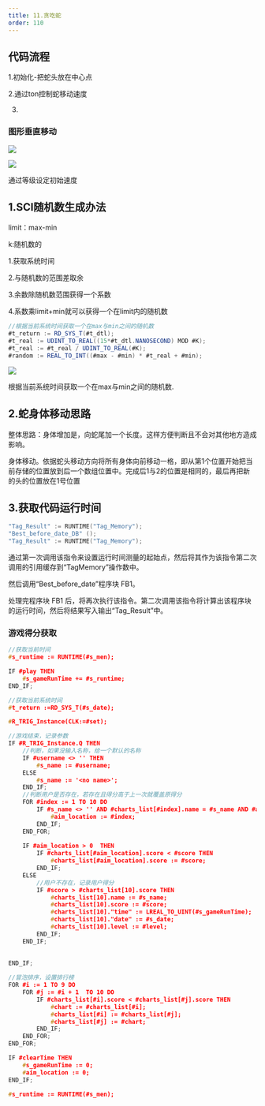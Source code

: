 ```yaml
---
title: 11.贪吃蛇
order: 110
---
```


## 代码流程

1.初始化-把蛇头放在中心点

2.通过ton控制蛇移动速度

3.

### 






### 图形垂直移动
![](https://cdn.nlark.com/yuque/0/2025/png/21683645/1736412449038-228464d6-4518-4aa7-8f46-82221a345776.png)





![](https://cdn.nlark.com/yuque/0/2025/png/21683645/1736414083982-3ec91408-c5f5-4f50-8c77-bdbd3a26dd5e.png)



通过等级设定初始速度

## 1.SCl随机数生成办法
limit：max-min

k:随机数的

1.获取系统时间

2.与随机数的范围差取余

3.余数除随机数范围获得一个系数

4.系数乘limit+min就可以获得一个在limit内的随机数



```csharp
//根据当前系统时间获取一个在max与min之间的随机数
#t_return := RD_SYS_T(#t_dtl);
#t_real := UDINT_TO_REAL((15*#t_dtl.NANOSECOND) MOD #K);
#t_real := #t_real / UDINT_TO_REAL(#K);
#random := REAL_TO_INT((#max - #min) * #t_real + #min);
```

![](https://cdn.nlark.com/yuque/0/2025/png/21683645/1736479983938-31d68047-3da1-4700-9e0d-286ad0826abd.png)

根据当前系统时间获取一个在max与min之间的随机数.

## 2.蛇身体移动思路
整体思路：身体增加是，向蛇尾加一个长度。这样方便判断且不会对其他地方造成影响。



身体移动。依据蛇头移动方向将所有身体向前移动一格，即从第1个位置开始把当前存储的位置放到后一个数组位置中。完成后1与2的位置是相同的，最后再把新的头的位置放在1号位置

## 3.获取代码运行时间
```cpp
"Tag_Result" := RUNTIME("Tag_Memory");
"Best_before_date_DB" ();
"Tag_Result" := RUNTIME("Tag_Memory");
```

通过第一次调用该指令来设置运行时间测量的起始点，然后将其作为该指令第二次调用的引用缓存到“TagMemory”操作数中。

然后调用“Best_before_date”程序块 FB1。

处理完程序块 FB1 后，将再次执行该指令。第二次调用该指令将计算出该程序块的运行时间，然后将结果写入输出“Tag_Result”中。



### 游戏得分获取
```cpp
//获取当前时间
#s_runtime := RUNTIME(#s_men);

IF #play THEN
    #s_gameRunTime += #s_runtime;
END_IF;

//获取当前系统时间
#t_return :=RD_SYS_T(#s_date);

#R_TRIG_Instance(CLK:=#set);

//游戏结束，记录参数
IF #R_TRIG_Instance.Q THEN
    //判断，如果没输入名称，给一个默认的名称
    IF #username <> '' THEN
        #s_name := #username;
    ELSE
        #s_name := '<no name>';
    END_IF;
    //判断用户是否存在，若存在且得分高于上一次就覆盖原得分
    FOR #index := 1 TO 10 DO
        IF #s_name <> '' AND #charts_list[#index].name = #s_name AND #aim_location = 0 THEN
            #aim_location := #index;
        END_IF;
    END_FOR;
    
    IF #aim_location > 0  THEN
        IF #charts_list[#aim_location].score < #score THEN
            #charts_list[#aim_location].score := #score;
        END_IF;
    ELSE
        //用户不存在，记录用户得分
        IF #score > #charts_list[10].score THEN
            #charts_list[10].name := #s_name;
            #charts_list[10].score := #score;
            #charts_list[10]."time" := LREAL_TO_UINT(#s_gameRunTime);
            #charts_list[10]."date" := #s_date;
            #charts_list[10].level := #level;
        END_IF;
    END_IF;
    
    
END_IF;

//冒泡排序，设置排行榜
FOR #i := 1 TO 9 DO
    FOR #j := #i + 1  TO 10 DO
        IF #charts_list[#i].score < #charts_list[#j].score THEN
            #chart := #charts_list[#i];
            #charts_list[#i] := #charts_list[#j];
            #charts_list[#j] := #chart;
        END_IF;
    END_FOR;
END_FOR;

IF #clearTime THEN
    #s_gameRunTime := 0;
    #aim_location := 0;
END_IF;

#s_runtime := RUNTIME(#s_men);
```

